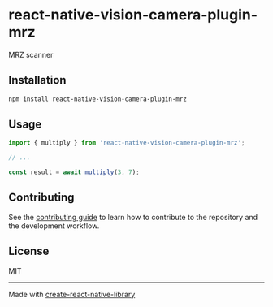 # react-native-vision-camera-plugin-mrz

MRZ scanner

## Installation

```sh
npm install react-native-vision-camera-plugin-mrz
```

## Usage

```js
import { multiply } from 'react-native-vision-camera-plugin-mrz';

// ...

const result = await multiply(3, 7);
```

## Contributing

See the [contributing guide](CONTRIBUTING.md) to learn how to contribute to the repository and the development workflow.

## License

MIT

---

Made with [create-react-native-library](https://github.com/callstack/react-native-builder-bob)
